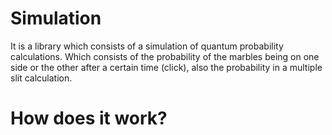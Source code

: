 # Simulation
It is a library which consists of a simulation of quantum probability calculations. Which consists of the probability of the marbles being on one side or the other after a certain time (click), also the probability in a multiple slit calculation.

# How does it work?

